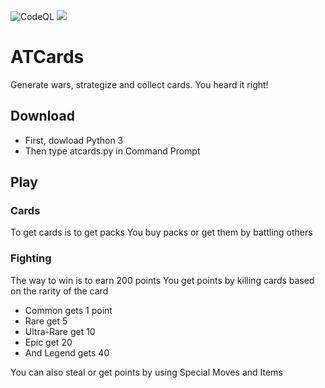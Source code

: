 ![CodeQL](https://github.com/AlphaBeta906/ATCards/workflows/CodeQL/badge.svg) ![](https://img.shields.io/badge/python-3.4+-blue.svg)
# ATCards
Generate wars, strategize and collect cards. You heard it right!
## Download
* First, dowload Python 3
* Then type atcards.py in Command Prompt
## Play
### Cards
To get cards is to get packs
You buy packs or get them by battling others
### Fighting
The way to win is to earn 200 points
You get points by killing cards based on the rarity of the card
* Common gets 1 point
* Rare get 5
* Ultra-Rare get 10
* Epic get 20
* And Legend gets 40

You can also steal or get points by using Special Moves and Items

